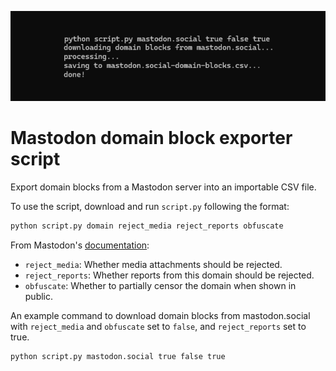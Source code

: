 ![A screenshot of a command prompt with the output of the script: python script.py mastodon.social true false true, downloading domain blocks from mastodon.social...processing...saving to mastodon.social-domain-blocks.csv...done!](thumbnail-small.png)

# Mastodon domain block exporter script

Export domain blocks from a Mastodon server into an importable CSV file.

To use the script, download and run `script.py` following the format:

```sh
python script.py domain reject_media reject_reports obfuscate
```

From Mastodon's [documentation](https://docs.joinmastodon.org/methods/admin/domain_blocks/#form-data-parameters):

- `reject_media`: Whether media attachments should be rejected.
- `reject_reports`: Whether reports from this domain should be rejected.
- `obfuscate`: Whether to partially censor the domain when shown in public.

An example command to download domain blocks from mastodon.social with `reject_media` and `obfuscate` set to `false`, and `reject_reports` set to true.

```sh
python script.py mastodon.social true false true
```
